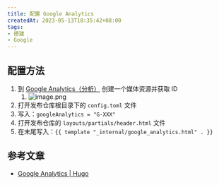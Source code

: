 ```yaml
---
title: 配置 Google Analytics
createdAt: 2023-05-13T18:35:42+08:00
tags:
- 搭建
- Google
---
```


## 配置方法

1. 到 [Google Analytics（分析）](https://marketingplatform.google.com/about/analytics/) 创建一个媒体资源并获取 ID
   1. ![image.png](https://cdn.jsdelivr.net/gh/11ze/static/images/google-analytics-1.png)
2. 打开发布仓库根目录下的 `config.toml` 文件
3. 写入：`googleAnalytics = "G-XXX"`
4. 打开发布仓库的 `layouts/partials/header.html` 文件
5. 在末尾写入：`{{ template "_internal/google_analytics.html" . }}`

## 参考文章

- [Google Analytics | Hugo](https://gohugo.io/templates/internal/#google-analytics)
